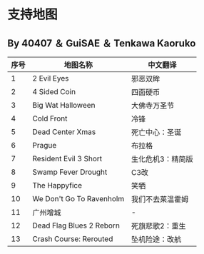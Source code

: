 # 支持地图
## By 40407 ＆ GuiSAE ＆ Tenkawa Kaoruko
| 序号 | 地图名称                     | 中文翻译                     |
|------|-----------------------------|----------------------------|
| 1    | 2 Evil Eyes                | 邪恶双眸                   |
| 2    | 4 Sided Coin               | 四面硬币                   |
| 3    | Big Wat Halloween          | 大佛寺万圣节               |
| 4    | Cold Front                 | 冷锋                       |
| 5    | Dead Center Xmas           | 死亡中心：圣诞             |
| 6    | Prague                     | 布拉格                     |
| 7    | Resident Evil 3 Short      | 生化危机3：精简版          |
| 8    | Swamp Fever Drought        | C3改                       |
| 9    | The Happyfice              | 笑牺                       |
| 10   | We Don't Go To Ravenholm   | 我们不去莱温霍姆           |
| 11   | 广州增城                   | -                          |
| 12   | Dead Flag Blues 2 Reborn   |  死旗悲歌2：重生           |
| 13   | Crash Course: Rerouted   |  坠机险途：改航           |
